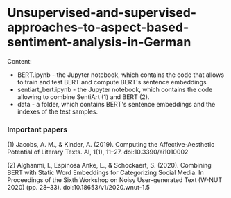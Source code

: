 # Unsupervised-and-supervised-approaches-to-aspect-based-sentiment-analysis-in-German

Content:
 * BERT.ipynb - the Jupyter notebook, which contains the code that allows to train and test BERT and compute BERT's sentence embeddings
 * sentiart_bert.ipynb - the Jupyter notebook, which contains the code allowing to combine SentiArt (1) and BERT (2). 
 * data - a folder, which contains BERT's sentence embeddings and the indexes of the test samples.

### Important papers

(1) Jacobs, A. M., & Kinder, A. (2019). Computing the Affective-Aesthetic Potential of Literary Texts. AI, 1(1), 11–27. doi:10.3390/ai1010002

(2) Alghanmi, I., Espinosa Anke, L., & Schockaert, S. (2020). Combining BERT with Static Word Embeddings for Categorizing Social Media. In Proceedings of the Sixth Workshop on Noisy User-generated Text (W-NUT 2020) (pp. 28–33). doi:10.18653/v1/2020.wnut-1.5
